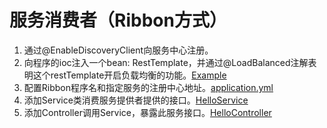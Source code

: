 # 服务消费者（Ribbon方式）
1. 通过@EnableDiscoveryClient向服务中心注册。
2. 向程序的ioc注入一个bean: RestTemplate，并通过@LoadBalanced注解表明这个restTemplate开启负载均衡的功能。[Example](https://github.com/zhuzilou/spring-cloud-learn/blob/master/spring-cloud-ribbon/src/main/java/com/dxinfor/common/springcloudribbon/SpringCloudRibbonApplication.java)
3. 配置Ribbon程序名和指定服务的注册中心地址。[application.yml](https://github.com/zhuzilou/spring-cloud-learn/blob/master/spring-cloud-ribbon/src/main/resources/application.yml)
4. 添加Service类消费服务提供者提供的接口。[HelloService](https://github.com/zhuzilou/spring-cloud-learn/blob/master/spring-cloud-ribbon/src/main/java/com/dxinfor/common/springcloudribbon/service/HelloService.java)
5. 添加Controller调用Service，暴露此服务接口。[HelloController](https://github.com/zhuzilou/spring-cloud-learn/blob/master/spring-cloud-ribbon/src/main/java/com/dxinfor/common/springcloudribbon/controller/HelloController.java)